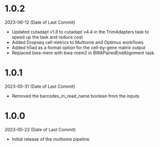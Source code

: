 # 1.0.2
2023-06-12 (Date of Last Commit)

* Updated cutadapt v1.8 to cutadapt v4.4 in the TrimAdapters task to speed up the task and reduce cost
* Added Dropseq cell metrics to Multiome and Optimus workflows 
* Added h5ad as a format option for the cell-by-gene matrix output
* Replaced bwa-mem with bwa-mem2 in BWAPairedEndAlignment task. 


# 1.0.1
2023-05-31 (Date of Last Commit)

* Removed the barcodes_in_read_name boolean from the inputs

# 1.0.0
2023-05-22 (Date of Last Commit)

* Initial release of the multiome pipeline. 

